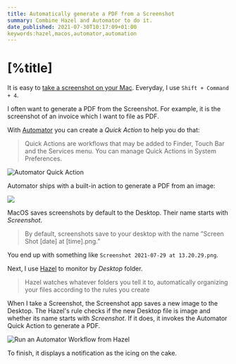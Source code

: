 ```yaml
---
title: Automatically generate a PDF from a Screenshot 
summary: Combine Hazel and Automator to do it. 
date_published: 2021-07-30T10:17:09+01:00
keywords:hazel,macos,automator,automation
---
```


# [%title]

It is easy to [take a screenshot on your Mac](https://support.apple.com/en-us/HT201361). Everyday, I use `Shift + Command + 4`.

I often want to generate a PDF from the Screenshot. For example, it is the screenshot of an invoice which I want to file as PDF.

With [Automator](https://support.apple.com/guide/automator/welcome/mac) you can create a _Quick Action_ to help you do that: 

> Quick Actions are workflows that may be added to Finder, Touch Bar and the Services menu. You can manage Quick Actions in System Preferences.

![Automator Quick Action](https://images.sergiodelamo.com/automator-quickaction.png)

Automator ships with a built-in action to generate a PDF from an image: 

![](https://images.sergiodelamo.com/automator-new-pdf-from-images.png)

MacOS saves screenshots by default to the Desktop. Their name starts with _Screenshot_.

> By default, screenshots save to your desktop with the name ”Screen Shot [date] at [time].png.”

 You end up with something like `Screenshot 2021-07-29 at 13.20.29.png`.

Next, I use [Hazel](https://www.noodlesoft.com) to monitor by _Desktop_ folder. 

> Hazel watches whatever folders you tell it to, automatically organizing your files according to the rules you create

When I take a Screenshot, the Screenshot app saves a new image to the Desktop. The Hazel's rule checks if the new Desktop file is image and whether its name starts with _Screenshot_. If it does, it invokes the Automator Quick Action to generate a PDF. 

![Run an Automator Workflow from Hazel](https://images.sergiodelamo.com/hazel-run-automator-workflow.png)

To finish, it displays a notification as the icing on the cake.

